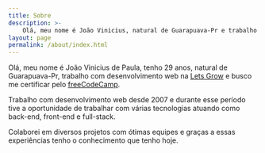```yaml
---
title: Sobre
description: >-
    Olá, meu nome é João Vinicius, natural de Guarapuava-Pr e trabalho com desenvolvimento web na Lets Grow.
layout: page
permalink: /about/index.html
---
```


Olá, meu nome é João Vinicius de Paula, tenho 29 anos, natural de Guarapuava-Pr, trabalho com desenvolvimento web na [Lets Grow](http://letsgrow.com.br/) e busco me certificar pelo [freeCodeCamp](https://www.freecodecamp.org/).

Trabalho com desenvolvimento web desde 2007 e durante esse período tive a oportunidade de trabalhar com várias tecnologias atuando como back-end, front-end e full-stack.

Colaborei em diversos projetos com ótimas equipes e graças a essas experiências tenho o conhecimento que tenho hoje.
